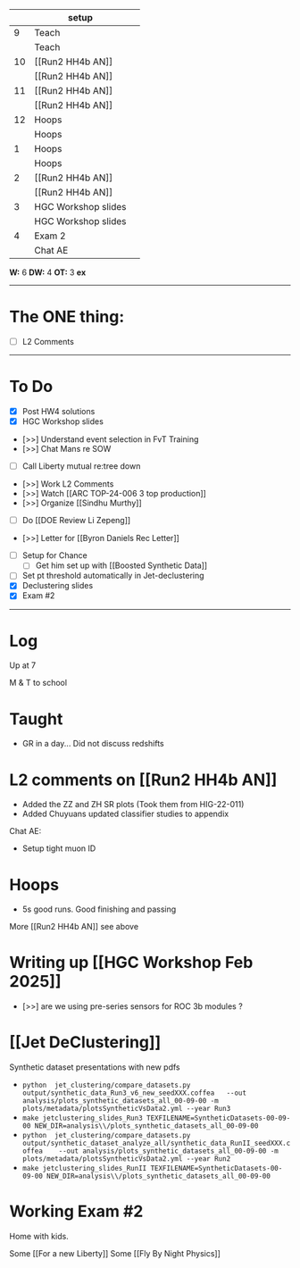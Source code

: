 
|     | setup               |     |
| --- | ------------------- | --- |
| 9   | Teach               |     |
|     | Teach               |     |
| 10  | [[Run2 HH4b AN]]    |     |
|     | [[Run2 HH4b AN]]    |     |
| 11  | [[Run2 HH4b AN]]    |     |
|     | [[Run2 HH4b AN]]    |     |
| 12  | Hoops               |     |
|     | Hoops               |     |
| 1   | Hoops               |     |
|     | Hoops               |     |
| 2   | [[Run2 HH4b AN]]    |     |
|     | [[Run2 HH4b AN]]    |     |
| 3   | HGC Workshop slides |     |
|     | HGC Workshop slides |     |
| 4   | Exam 2              |     |
|     | Chat AE             |     |

**W:** 6 
**DW:** 4 
**OT:** 3
**ex** 

---
# The ONE thing: 
- [ ] L2 Comments

---
# To Do

- [x] Post HW4 solutions
- [x] HGC Workshop slides
- [>>] Understand event selection in FvT Training
- [>>] Chat Mans re SOW
- [ ] Call Liberty mutual re:tree down
- [>>] Work L2 Comments
- [>>] Watch  [[ARC TOP-24-006 3 top production]]
- [>>] Organize [[Sindhu Murthy]]
- [ ] Do  [[DOE Review Li Zepeng]]
- [>>] Letter for [[Byron Daniels Rec Letter]]
- [ ] Setup for Chance
	- [ ] Get him set up with [[Boosted Synthetic Data]]
- [ ] Set pt threshold automatically in Jet-declustering
- [x] Declustering slides
- [x] Exam #2

---

# Log


Up at 7 

M & T to school

# Taught
- GR in a day... Did not discuss redshifts

# L2 comments on [[Run2 HH4b AN]]
- Added the ZZ and ZH SR plots (Took them from HIG-22-011)
- Added Chuyuans updated classifier studies to appendix


Chat AE: 
- Setup tight muon ID 

# Hoops 
- 5s good runs. Good finishing and passing

More [[Run2 HH4b AN]] see above

# Writing up [[HGC Workshop Feb 2025]]
- [>>] are we using pre-series sensors for ROC 3b modules ?


# [[Jet DeClustering]]
Synthetic dataset presentations with new pdfs
- `python  jet_clustering/compare_datasets.py  output/synthetic_data_Run3_v6_new_seedXXX.coffea   --out analysis/plots_synthetic_datasets_all_00-09-00 -m plots/metadata/plotsSyntheticVsData2.yml --year Run3`
- `make jetclustering_slides_Run3 TEXFILENAME=SyntheticDatasets-00-09-00 NEW_DIR=analysis\\/plots_synthetic_datasets_all_00-09-00`
- `python  jet_clustering/compare_datasets.py  output/synthetic_dataset_analyze_all/synthetic_data_RunII_seedXXX.coffea    --out analysis/plots_synthetic_datasets_all_00-09-00 -m plots/metadata/plotsSyntheticVsData2.yml --year Run2`
- `make jetclustering_slides_RunII TEXFILENAME=SyntheticDatasets-00-09-00 NEW_DIR=analysis\\/plots_synthetic_datasets_all_00-09-00`


# Working Exam #2 


Home with kids. 

Some [[For a new Liberty]]
Some [[Fly By Night Physics]]

